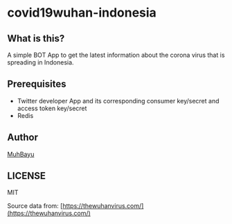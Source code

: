# covid19wuhan-indonesia

## What is this?
A simple BOT App to get the latest information about the corona virus that is spreading in Indonesia.

## Prerequisites
- Twitter developer App and its corresponding consumer key/secret and access token key/secret
- Redis

## Author
[MuhBayu](https://github.com/MuhBayu "@MuhBayu")

## LICENSE
MIT

Source data from: [https://thewuhanvirus.com/](https://thewuhanvirus.com/)